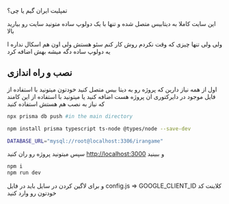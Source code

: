  تمپلیت ایران گیم یا چی؟

این سایت کاملا به دیتابیس متصل شده و تنها با یک دولوپ ساده متونید سایت رو بیارید بالا

ولی ولی تنها چیزی که وقت نکردم روش کار کنم سئو هستش ولی اون هم اسکال نداره ا یه دولوپ ساده دگه میشه بهش اضافه کرد

## نصب و راه اندازی

اول از همه نیاز دارین که پروژه رو به دیتا بیس متصل کنید 
خودتون میتونید با استفاده از فایل موجود در دایرکتوری ان پروژه هست اضافه کنید یا میتونید با استفاده از این کامند که نیاز به نصب هم هستش استفاده کنید

```bash 
npx prisma db push #in the main directory
```

```bash 
npm install prisma typescript ts-node @types/node --save-dev
```

```bash
DATABASE_URL="mysql://root@localhost:3306/irangame"
```
سپس میتونید پروژه رو ران کنید
[http://localhost:3000](http://localhost:3000)
و ببینید

```bash
npm i
npm run dev
```

و برای لاگین  کردن در سایل باید در فایل
config.js => GOOGLE_CLIENT_ID 
کلاینت کد خودتون رو وارد کنید